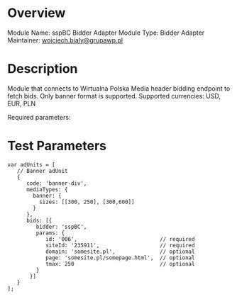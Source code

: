 # Overview

Module Name: sspBC Bidder Adapter
Module Type: Bidder Adapter
Maintainer: wojciech.bialy@grupawp.pl

# Description

Module that connects to Wirtualna Polska Media header bidding endpoint to fetch bids.
Only banner format is supported.
Supported currencies: USD, EUR, PLN


Required parameters:


# Test Parameters
```
var adUnits = [
   // Banner adUnit
   {
      code: 'banner-div',
      mediaTypes: {
        banner: {
          sizes: [[300, 250], [300,600]]
        }
      },
      bids: [{
         bidder: 'sspBC',
         params: {
            id: '006',                          // required
            siteId: '235911',                   // required
            domain: 'somesite.pl',              // optional
            page: 'somesite.pl/somepage.html',  // optional
            tmax: 250                           // optional
         }
       }]
   }
];
```
